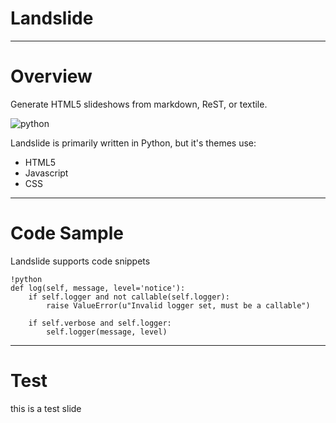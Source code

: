 # Landslide

---

# Overview

Generate HTML5 slideshows from markdown, ReST, or textile.

![python](http://i.imgur.com/bc2xk.png)

Landslide is primarily written in Python, but it's themes use:

- HTML5
- Javascript
- CSS

---

# Code Sample

Landslide supports code snippets

    !python
    def log(self, message, level='notice'):
        if self.logger and not callable(self.logger):
            raise ValueError(u"Invalid logger set, must be a callable")

        if self.verbose and self.logger:
            self.logger(message, level)

---

# Test

this is a test slide
